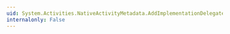 ```yaml
---
uid: System.Activities.NativeActivityMetadata.AddImplementationDelegate(System.Activities.ActivityDelegate)
internalonly: False
---
```

